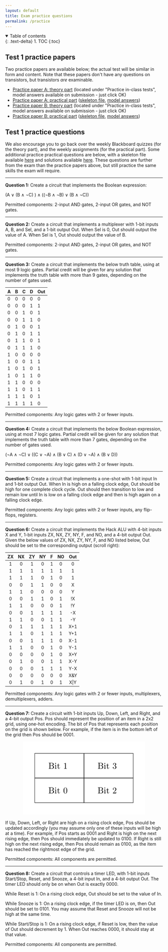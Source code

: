 ```yaml
---
layout: default
title: Exam practice questions
permalink: /practice
---
```

<details open markdown="block">
<summary>
Table of contents
</summary>
{: .text-delta}
1. TOC
{:toc}
</details>

## Test 1 practice papers

Two practice papers are available below; the actual test will be similar in form and content. Note that these papers don't have any questions on transistors, but transistors *are* examinable.

* [Practice paper A: theory part](https://www.ole.bris.ac.uk/ultra/courses/_264263_1/outline) (located under "Practice in-class tests", model answers available on submission - just click OK)
* [Practice paper A: practical part](../practice/paper_1a/practical_paper.pdf) ([skeleton file](../practice/paper_1a/skeleton.circ), [model answers](../practice/paper_1a/solutions.circ))
* [Practice paper B: theory part](https://www.ole.bris.ac.uk/ultra/courses/_264263_1/outline) (located under "Practice in-class tests", model answers available on submission - just click OK)
* [Practice paper B: practical part](../practice/paper_1b/practical_paper.pdf) ([skeleton file](../practice/paper_1b/skeleton.circ), [model answers](../practice/paper_1b/solutions.circ))

## Test 1 practice questions

We also encourage you to go back over the weekly Blackboard quizzes (for the theory part), and the weekly assignments (for the practical part). Some additional practice practical questions are below, with a skeleton file available [here](../practice/test_1_skeleton.circ) and solutions available [here](../practice/test_1_solutions.circ). These questions are further from the exam than the practice papers above, but still practice the same skills the exam will require.

* * *

**Question 1:** Create a circuit that implements the Boolean expression:

(A ∨ (B ∧ ¬C) ) ∧ ((¬B ∧ ¬B) ∨ (B ∧ ¬C))

Permitted components: 2-input AND gates, 2-input OR gates, and NOT gates.

* * *

**Question 2:** Create a circuit that implements a multiplexer with 1-bit inputs A, B, and Sel, and a 1-bit output Out. When Sel is 0, Out should output the value of A. When Sel is 1, Out should output the value of B.

Permitted components: 2-input AND gates, 2-input OR gates, and NOT gates.

* * *

**Question 3:** Create a circuit that implements the below truth table, using at most 9 logic gates. Partial credit will be given for any solution that implements the truth table with more than 9 gates, depending on the number of gates used.

| A | B | C | D | Out |
|:--|:--|:--|:--|:----|
| 0 | 0 | 0 | 0 | 0   |
| 0 | 0 | 0 | 1 | 1   |
| 0 | 0 | 1 | 0 | 1   |
| 0 | 0 | 1 | 1 | 0   |
| 0 | 1 | 0 | 0 | 1   |
| 0 | 1 | 0 | 1 | 1   |
| 0 | 1 | 1 | 0 | 1   |
| 0 | 1 | 1 | 1 | 0   |
| 1 | 0 | 0 | 0 | 0   |
| 1 | 0 | 0 | 1 | 1   |
| 1 | 0 | 1 | 0 | 1   |
| 1 | 0 | 1 | 1 | 0   |
| 1 | 1 | 0 | 0 | 0   |
| 1 | 1 | 0 | 1 | 1   |
| 1 | 1 | 1 | 0 | 1   |
| 1 | 1 | 1 | 1 | 0   |

Permitted components: Any logic gates with 2 or fewer inputs.

* * *

**Question 4:** Create a circuit that implements the below Boolean expression, using at most 7 logic gates. Partial credit will be given for any solution that implements the truth table with more than 7 gates, depending on the number of gates used.

(¬A ∧ ¬C) ∨ ((C ∨ ¬A) ∧ (B ∨ C) ∧ (D ∨ ¬A) ∧ (B ∨ D))

Permitted components: Any logic gates with 2 or fewer inputs.

* * *

**Question 5:** Create a circuit that implements a one-shot with 1-bit input In and 1-bit output Out. When In is high on a falling clock edge, Out should be high for one complete clock cycle. Out should then transition to low and remain low until In is low on a falling clock edge and then is high again on a falling clock edge.

Permitted components: Any logic gates with 2 or fewer inputs, any flip-flops, registers.

* * *

**Question 6:** Create a circuit that implements the Hack ALU with 4-bit inputs X and Y, 1-bit inputs ZX, NX, ZY, NY, F, and NO, and a 4-bit output Out. Given the below values of ZX, NX, ZY, NY, F, and NO listed below, Out should be set to the corresponding output (scroll right):

| ZX | NX | ZY | NY | F | NO | Out |
|:--:|:--:|:--:|:--:|:-:|:--:|:---:|
| 1  | 0  | 1  | 0  | 1 | 0  | 0   |
| 1  | 1  | 1  | 1  | 1 | 1  | 1   |
| 1  | 1  | 1  | 0  | 1 | 0  | 1   |
| 0  | 0  | 1  | 1  | 0 | 0  | X   |
| 1  | 1  | 0  | 0  | 0 | 0  | Y   |
| 0  | 0  | 1  | 1  | 0 | 1  | !X  |
| 1  | 1  | 0  | 0  | 0 | 1  | !Y  |
| 0  | 0  | 1  | 1  | 1 | 1  | -X  |
| 1  | 1  | 0  | 0  | 1 | 1  | -Y  |
| 0  | 1  | 1  | 1  | 1 | 1  | X+1 |
| 1  | 1  | 0  | 1  | 1 | 1  | Y+1 |
| 0  | 0  | 1  | 1  | 1 | 0  | X-1 |
| 1  | 1  | 0  | 0  | 1 | 0  | Y-1 |
| 0  | 0  | 0  | 0  | 1 | 0  | X+Y |
| 0  | 1  | 0  | 0  | 1 | 1  | X-Y |
| 0  | 0  | 0  | 1  | 1 | 1  | Y-X |
| 0  | 0  | 0  | 0  | 0 | 0  | X&Y |
| 0  | 1  | 0  | 1  | 0 | 1  | X\|Y|

Permitted components: Any logic gates with 2 or fewer inputs, multiplexers, demultiplexers, adders.

* * *

**Question 7:** Create a circuit with 1-bit inputs Up, Down, Left, and Right, and a 4-bit output Pos. Pos should represent the position of an item in a 2x2 grid, using one-hot encoding.  The bit of Pos that represents each position on the grid is shown below. For example, if the item is in the bottom left of the grid then Pos should be 0001.

<div style="text-align:center"><img src="practice/grid.png"/></div>

If Up, Down, Left, or Right are high on a rising clock edge, Pos should be updated accordingly (you may assume only one of these inputs will be high at a time). For example, if Pos starts as 0001 and Right is high on the next rising edge, then Pos should immediately be updated to 0100. If Right is still high on the next rising edge, then Pos should remain as 0100, as the item has reached the rightmost edge of the grid.

Permitted components: All components are permitted.

* * *

**Question 8:** Create a circuit that controls a timer LED, with 1-bit inputs Start/Stop, Reset, and Snooze, a 4-bit input In, and a 4-bit output Out. The timer LED should only be on when Out is exactly 0000.

While Reset is 1: On a rising clock edge, Out should be set to the value of In.

While Snooze is 1: On a rising clock edge, if the timer LED is on, then Out should be set to 0101. You may assume that Reset and Snooze will not be high at the same time.

While Start/Stop is 1: On a rising clock edge, if Reset is low, then the value of Out should decrement by 1. When Out reaches 0000, it should stay at that value.

Permitted components: All components are permitted.
